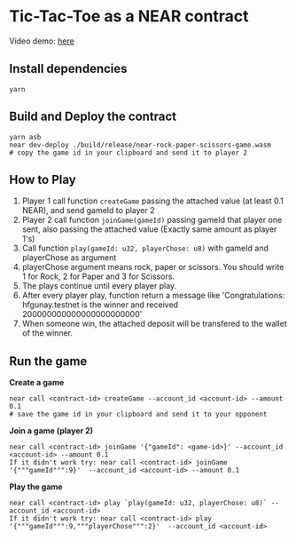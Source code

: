 # Tic-Tac-Toe as a NEAR contract

Video demo: [here]()


## Install dependencies
```
yarn
```

## Build and Deploy the contract
```
yarn asb
near dev-deploy ./build/release/near-rock-paper-scissors-game.wasm
# copy the game id in your clipboard and send it to player 2
```

## How to Play

1. Player 1 call function `createGame` passing the attached value (at least 0.1 NEAR), and send gameId to player 2
2. Player 2 call function `joinGame(gameId)` passing gameId that player one sent, also passing the attached value (Exactly same amount as player 1's)
3. Call function `play(gameId: u32, playerChose: u8)` with gameId and playerChose as argument
4. playerChose argument means rock, paper or scissors. You should write 1 for Rock, 2 for Paper and 3 for Scissors.
5. The plays continue until every player play.
6. After every player play, function return a message like 'Congratulations: hfgunay.testnet is the winner and received 200000000000000000000000'
7. When someone win, the attached deposit will be transfered to the wallet of the winner.

## Run the game
**Create a game**
```
near call <contract-id> createGame --account_id <account-id> --amount 0.1
# save the game id in your clipboard and send it to your opponent
```

**Join a game (player 2)**
```
near call <contract-id> joinGame '{"gameId": <game-id>}' --account_id <account-id> --amount 0.1
If it didn't work try: near call <contract-id> joinGame '{"""gameId""":9}'  --account_id <account-id> --amount 0.1
```

**Play the game**
```
near call <contract-id> play `play(gameId: u32, playerChose: u8)` --account_id <account-id>
If it didn't work try: near call <contract-id> play '{"""gameId""":9,"""playerChose""":2}'  --account_id <account-id>
```
